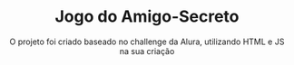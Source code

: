<h1 align="center"> Jogo do Amigo-Secreto </h1>
<p align="Center"> O projeto foi criado baseado no challenge da Alura, utilizando HTML e JS na sua criação
